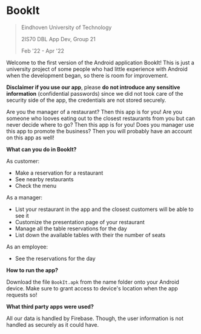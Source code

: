 # **BookIt**
> Eindhoven University of Technology
>
> 2IS70 DBL App Dev, Group 21
>
> Feb '22 - Apr '22


Welcome to the first version of the Android application BookIt! This is just a university project of some people who had little experience with Android when the development began, so there is room for improvement. 

**Disclaimer if you use our app**, please **__do not introduce any sensitive information__** (confidential passwords) since we did not took care of the security side of the app, the credentials are not stored securely.

Are you the manager of a restaurant? Then this app is for you! 
Are you someone who looves eating out to the closest restaurants from you but can never decide where to go? Then this app is for you!
Does you manager use this app to promote the business? Then you will probably have an account on this app as well!

**What can you do in BookIt?**

As customer:
  - Make a reservation for a restaurant
  - See nearby restaurants
  - Check the menu

As a manager:
- List your restaurant in the app and the closest customers will be able to see it
- Customize the presentation page of your restaurant
- Manage all the table reservations for the day
- List down the available tables with their the number of seats

As an employee:
- See the reservations for the day

**How to run the app?**

Download the file `BookIt.apk` from the name folder onto your Android device. Make sure to grant access to device's location when the app requests so!

**What third party apps were used?**

All our data is handled by Firebase. Though, the user information is not handled as securely as it could have.
